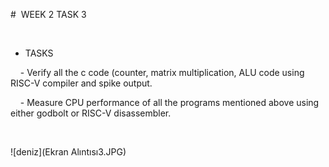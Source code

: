
#  WEEK 2 TASK 3

 

- TASKS

    - Verify all the c code (counter, matrix multiplication, ALU code using RISC-V compiler and spike output.

    - Measure CPU performance of all the programs mentioned above using either godbolt or RISC-V disassembler. 

 

![deniz](Ekran Alıntısı3.JPG)

